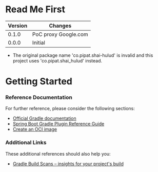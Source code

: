 # Read Me First

Version|Changes
---|---
0.1.0|PoC proxy Google.com
0.0.0|Initial

* The original package name 'co.pipat.shai-hulud' is invalid and this project uses 'co.pipat.shai_hulud' instead.

# Getting Started
### Reference Documentation
For further reference, please consider the following sections:

* [Official Gradle documentation](https://docs.gradle.org)
* [Spring Boot Gradle Plugin Reference Guide](https://docs.spring.io/spring-boot/docs/3.3.0/gradle-plugin/reference/html/)
* [Create an OCI image](https://docs.spring.io/spring-boot/docs/3.3.0/gradle-plugin/reference/html/#build-image)

### Additional Links
These additional references should also help you:

* [Gradle Build Scans – insights for your project's build](https://scans.gradle.com#gradle)

